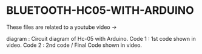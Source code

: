 # BLUETOOTH-HC05-WITH-ARDUINO
These files are related to a youtube video ->


diagram :  Circuit diagram of Hc-05 with Arduino.
Code 1 : 1st code shown in video.
Code 2 :  2nd code / Final Code shown in video.
